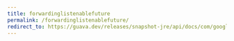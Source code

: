 ```yaml
---
title: forwardinglistenablefuture
permalink: /forwardinglistenablefuture/
redirect_to: https://guava.dev/releases/snapshot-jre/api/docs/com/google/common/util/concurrent/ForwardingListenableFuture.html
---
```

